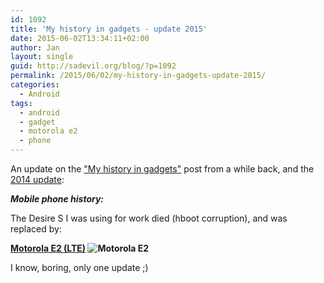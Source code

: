 ```yaml
---
id: 1092
title: 'My history in gadgets - update 2015'
date: 2015-06-02T13:34:11+02:00
author: Jan
layout: single
guid: http://sadevil.org/blog/?p=1092
permalink: /2015/06/02/my-history-in-gadgets-update-2015/
categories:
  - Android
tags:
  - android
  - gadget
  - motorola e2
  - phone
---
```

An update on the ["My history in gadgets"](/2012/01/04/my-history-in-gadgets/) post from a while back, and the [2014 update](/2014/05/12/my-history-in-gadgets-update-2014/):

**_Mobile phone history:_**

The Desire S I was using for work died (hboot corruption), and was replaced by:

**[Motorola E2 (LTE)](http://www.gsmarena.com/motorola_moto_e_(2nd_gen)-6986.php)  
![Motorola E2](/assets/images/2015/08/motorola-moto-e-2015-1.jpg "Motorola E2")**

I know, boring, only one update ;)

